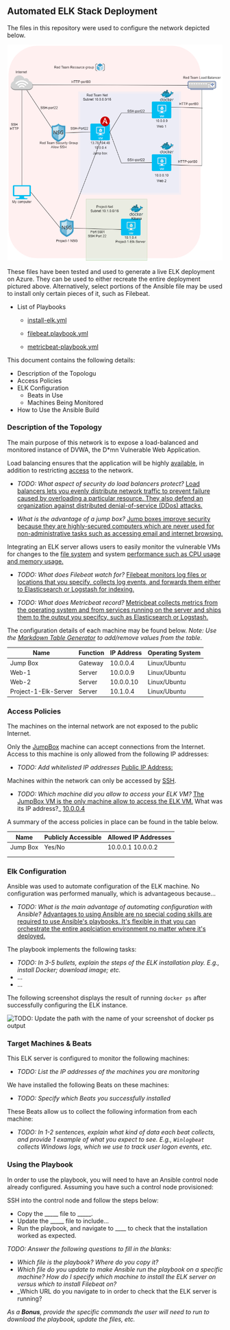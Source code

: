 ## Automated ELK Stack Deployment

The files in this repository were used to configure the network depicted below.

![Network Diagram](/Images/Project%20one%20Network%20Diagram.png)

These files have been tested and used to generate a live ELK deployment on Azure. They can be used to either recreate the entire deployment pictured above. Alternatively, select portions of the Ansible file may be used to install only certain pieces of it, such as Filebeat.

  - List of Playbooks

    - [install-elk.yml](https://github.com/Djack06/Project-1/blob/main/install-elk.yml)
 
    - [filebeat.playbook.yml](https://github.com/Djack06/Project-1/blob/main/filebeat.playbook.yml)

    - [metricbeat-playbook.yml](https://github.com/Djack06/Project-1/blob/main/metricbeat-playbook.yml)

This document contains the following details:
- Description of the Topologu
- Access Policies
- ELK Configuration
  - Beats in Use
  - Machines Being Monitored
- How to Use the Ansible Build


### Description of the Topology

The main purpose of this network is to expose a load-balanced and monitored instance of DVWA, the D*mn Vulnerable Web Application.

Load balancing ensures that the application will be highly <ins>available</ins>, in addition to restricting <ins>access</ins> to the network.
- _TODO: What aspect of security do load balancers protect?_ <ins>Load balancers lets you evenly distribute network traffic to prevent failure caused by overloading a particular resource. They also defend an organization against distributed denial-of-service (DDos) attacks.</ins>

- _What is the advantage of a jump box?_ <ins>Jump boxes improve security because they are highly-secured computers which are never used for non-administrative tasks such as accessing email and internet browsing.</ins>

Integrating an ELK server allows users to easily monitor the vulnerable VMs for changes to the <ins>file system</ins> and system <ins>performance such as CPU usage and memory usage.</ins>
- _TODO: What does Filebeat watch for?_ <ins>Filebeat monitors log files or locations that you specify, collects log events, and forwards them either to Elasticsearch or Logstash for indexing.</ins>

- _TODO: What does Metricbeat record?_ <ins> Metricbeat collects metrics from the operating system and from services running on the server and ships them to the output you specifcy, such as Elasticsearch or Logstash.</ins>

The configuration details of each machine may be found below.
_Note: Use the [Markdown Table Generator](http://www.tablesgenerator.com/markdown_tables) to add/remove values from the table_.

| Name                 | Function | IP Address | Operating System |
|----------------------|----------|------------|------------------|
| Jump Box             | Gateway  | 10.0.0.4   | Linux/Ubuntu     |
| Web-1                | Server   | 10.0.0.9   | Linux/Ubuntu     |
| Web-2                | Server   | 10.0.0.10  | Linux/Ubuntu     |
| Project-1-Elk-Server | Server   | 10.1.0.4   | Linux/Ubuntu     |

### Access Policies

The machines on the internal network are not exposed to the public Internet. 

Only the <ins>JumpBox</ins> machine can accept connections from the Internet. Access to this machine is only allowed from the following IP addresses:
- _TODO: Add whitelisted IP addresses_ <ins>Public IP Address:</ins>

Machines within the network can only be accessed by <ins>SSH</ins>.
- _TODO: Which machine did you allow to access your ELK VM?_ <ins>The JumpBox VM is the only machine allow to access the ELK VM.</ins> What was its IP address?_ <ins>10.0.0.4</ins>

A summary of the access policies in place can be found in the table below.

| Name     | Publicly Accessible | Allowed IP Addresses |
|----------|---------------------|----------------------|
| Jump Box | Yes/No              | 10.0.0.1 10.0.0.2    |
|          |                     |                      |
|          |                     |                      |

### Elk Configuration

Ansible was used to automate configuration of the ELK machine. No configuration was performed manually, which is advantageous because...
- _TODO: What is the main advantage of automating configuration with Ansible?_
<ins>Advantages to using Ansible are no special coding skills are required to use Ansible's playbooks.  It's flexible in that you can orchestrate the entire applciation environment no matter where it's deployed.</ins>

The playbook implements the following tasks:
- _TODO: In 3-5 bullets, explain the steps of the ELK installation play. E.g., install Docker; download image; etc._
- ...
- ...

The following screenshot displays the result of running `docker ps` after successfully configuring the ELK instance.

![TODO: Update the path with the name of your screenshot of docker ps output](Images/docker_ps_output.png)

### Target Machines & Beats
This ELK server is configured to monitor the following machines:
- _TODO: List the IP addresses of the machines you are monitoring_

We have installed the following Beats on these machines:
- _TODO: Specify which Beats you successfully installed_

These Beats allow us to collect the following information from each machine:
- _TODO: In 1-2 sentences, explain what kind of data each beat collects, and provide 1 example of what you expect to see. E.g., `Winlogbeat` collects Windows logs, which we use to track user logon events, etc._

### Using the Playbook
In order to use the playbook, you will need to have an Ansible control node already configured. Assuming you have such a control node provisioned: 

SSH into the control node and follow the steps below:
- Copy the _____ file to _____.
- Update the _____ file to include...
- Run the playbook, and navigate to ____ to check that the installation worked as expected.

_TODO: Answer the following questions to fill in the blanks:_
- _Which file is the playbook? Where do you copy it?_
- _Which file do you update to make Ansible run the playbook on a specific machine? How do I specify which machine to install the ELK server on versus which to install Filebeat on?_
- _Which URL do you navigate to in order to check that the ELK server is running?

_As a **Bonus**, provide the specific commands the user will need to run to download the playbook, update the files, etc._
